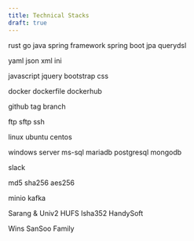 ```yaml
---
title: Technical Stacks
draft: true
---
```


rust
go
java
spring framework
spring boot
jpa
querydsl
  
yaml
json
xml
ini

javascript
jquery
bootstrap
css

docker
dockerfile
dockerhub

github
tag
branch

ftp
sftp
ssh

linux
ubuntu
centos

windows server
ms-sql
mariadb
postgresql
mongodb

slack

md5
sha256
aes256


minio
kafka



Sarang & Univ2
HUFS
Isha352
HandySoft

Wins
SanSoo Family
